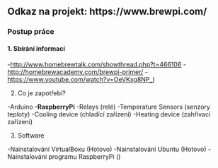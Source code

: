 <h2>Odkaz na projekt: https://www.brewpi.com/</h2>

<h3>Postup práce</h3>

<h4>1. Sbírání informací</h4>

-http://www.homebrewtalk.com/showthread.php?t=466106
-http://homebrewacademy.com/brewpi-primer/
-https://www.youtube.com/watch?v=OeVKxg8NP_I

2. Co je zapotřebí?

-Arduino
<b>-RaspberryPi</b>
-Relays (relé)
-Temperature Sensors (senzory teploty)
-Cooling device (chladící zařízení)
-Heating device (zahřívací zařízení)

3. Software

-Nainstalování VirtualBoxu (Hotovo)
-Nainstalování Ubuntu (Hotovo)
-Nainstalování programu RaspberryPi ()
